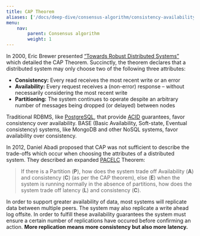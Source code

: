 ```yaml
---
title: CAP Theorem
aliases: ['/docs/deep-dive/consensus-algorithm/consistency-availability-partitioning']
menu:
    nav:
        parent: Consensus algorithm
        weight: 1
---
```


In 2000, Eric Brewer presented [“Towards Robust Distributed Systems”](http://awoc.wolski.fi/dlib/big-data/Brewer_podc_keynote_2000.pdf) which detailed the CAP Theorem. Succinctly, the theorem declares that a distributed system may only choose two of the following three attributes:

* **Consistency:** Every read receives the most recent write or an error
* **Availability:** Every request receives a (non-error) response – without necessarily considering the most recent write
* **Partitioning:** The system continues to operate despite an arbitrary number of messages being dropped (or delayed) between nodes

Traditional RDBMS, like [PostgreSQL](https://www.postgresql.org/), that provide [ACID](http://jimgray.azurewebsites.net/papers/thetransactionconcept.pdf) guarantees, favor consistency over availability. BASE (Basic Availability, Soft-state, Eventual consistency)  systems, like MongoDB and other NoSQL systems, favor availability over consistency.

In 2012, Daniel Abadi proposed that CAP was not sufficient to describe the trade-offs which occur when choosing the attributes of a distributed system. They described an expanded [PACELC](http://cs-www.cs.yale.edu/homes/dna/papers/abadi-pacelc.pdf) Theorem:

> If there is a Partition (**P**), how does the system trade off Availability (**A**) and consistency (**C**) (as per the CAP theorem), else (**E**) when the system is running normally in the absence of partitions, how does the system trade off latency (**L**) and consistency (**C**).

In order to support greater availability of data, most systems will replicate data between multiple peers. The system may also replicate a write ahead log offsite. In order to fulfill these availability guarantees the system must ensure a certain number of replications have occured before confirming an action. **More replication means more consistency but also more latency.**

